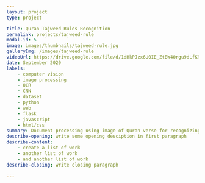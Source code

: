 ```yaml
---
layout: project
type: project

title: Quran Tajweed Rules Recognition
permalink: projects/tajweed-rule
modal-id: 5
image: images/thumbnails/tajweed-rule.jpg
galleryImg: /images/tajweed-rule
videoUrl: https://drive.google.com/file/d/1dHkPJzx6U0IE_ZtBW40rgu9dLfKNIVCR/preview
date: September 2020
labels:
    - computer vision
    - image processing
    - OCR
    - CNN
    - dataset
    - python
    - web
    - flask
    - javascript
    - html/css
summary: Document processing using image of Quran verse for recognizing the tajweed rules type and it's location.
describe-opening: write some opening desciption in first paragraph
describe-content:
    - create a list of work
    - another list of work
    - and another list of work
describe-closing: write closing paragraph

---
```

